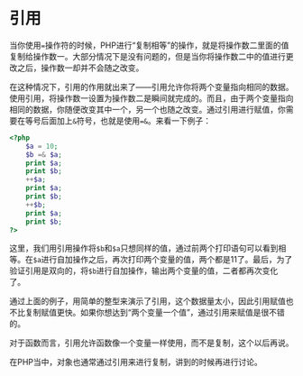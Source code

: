# 引用

当你使用`=`操作符的时候，PHP进行“复制相等”的操作，就是将操作数二里面的值复制给操作数一。大部分情况下是没有问题的，但是当你将操作数二中的值进行更改之后，操作数一却并不会随之改变。

在这种情况下，引用的作用就出来了——引用允许你将两个变量指向相同的数据。使用引用，将操作数一设置为操作数二是瞬间就完成的。而且，由于两个变量指向相同的数据，你随便改变其中一个，另一个也随之改变。通过引用进行赋值，你需要在等号后面加上`&`符号，也就是使用`=&`。来看一下例子：

```php
<?php
    $a = 10;
    $b =& $a;
    print $a;
    print $b;
    ++$a;
    print $a;
    print $b;
    ++$b;
    print $a;
    print $b;
?>
```

这里，我们用引用操作将`$b`和`$a`只想同样的值，通过前两个打印语句可以看到相等。在`$a`进行自加操作之后，再次打印两个变量的值，两个都是11了。最后，为了验证引用是双向的，将`$b`进行自加操作，输出两个变量的值，二者都再次变化了。

通过上面的例子，用简单的整型来演示了引用，这个数据量太小，因此引用赋值也不比复制赋值更快。如果你想达到“两个变量一个值”，通过引用来赋值是很不错的。

对于函数而言，引用允许函数像一个变量一样使用，而不是复制，这个以后再说。

在PHP当中，对象也通常通过引用来进行复制，讲到的时候再进行讨论。

